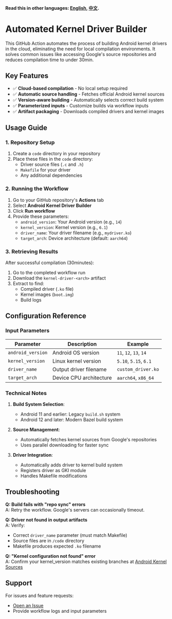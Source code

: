**Read this in other languages: [English](README.md), [中文](README_zh.md).**
# Automated Kernel Driver Builder

This GitHub Action automates the process of building Android kernel drivers in the cloud, eliminating the need for local compilation environments. It solves common issues like accessing Google's source repositories and reduces compilation time to under 30min.

## Key Features

- ✅ **Cloud-based compilation** - No local setup required
- ✅ **Automatic source handling** - Fetches official Android kernel sources
- ✅ **Version-aware building** - Automatically selects correct build system
- ✅ **Parameterized inputs** - Customize builds via workflow inputs
- ✅ **Artifact packaging** - Downloads compiled drivers and kernel images

## Usage Guide

### 1. Repository Setup
1. Create a `code` directory in your repository
2. Place these files in the `code` directory:
   - Driver source files (`.c` and `.h`)
   - `Makefile` for your driver
   - Any additional dependencies

### 2. Running the Workflow
1. Go to your GitHub repository's **Actions** tab
2. Select **Android Kernel Driver Builder**
3. Click **Run workflow**
4. Provide these parameters:
   - `android_version`: Your Android version (e.g., `14`)
   - `kernel_version`: Kernel version (e.g., `6.1`)
   - `driver_name`: Your driver filename (e.g., `mydriver.ko`)
   - `target_arch`: Device architecture (default: `aarch64`)

### 3. Retrieving Results
After successful compilation (30minutes):
1. Go to the completed workflow run
2. Download the `kernel-driver-<arch>` artifact
3. Extract to find:
   - Compiled driver (`.ko` file)
   - Kernel images (`boot.img`)
   - Build logs

## Configuration Reference

### Input Parameters

| Parameter | Description | Example |
|-----------|-------------|---------|
| `android_version` | Android OS version | `11`, `12`, `13`, `14` |
| `kernel_version` | Linux kernel version | `5.10`, `5.15`, `6.1` |
| `driver_name` | Output driver filename | `custom_driver.ko` |
| `target_arch` | Device CPU architecture | `aarch64`, `x86_64` |

### Technical Notes

1. **Build System Selection**:
   - Android 11 and earlier: Legacy `build.sh` system
   - Android 12 and later: Modern Bazel build system

2. **Source Management**:
   - Automatically fetches kernel sources from Google's repositories
   - Uses parallel downloading for faster sync

3. **Driver Integration**:
   - Automatically adds driver to kernel build system
   - Registers driver as GKI module
   - Handles Makefile modifications

## Troubleshooting

**Q: Build fails with "repo sync" errors**  
A: Retry the workflow. Google's servers can occasionally timeout.

**Q: Driver not found in output artifacts**  
A: Verify:
- Correct `driver_name` parameter (must match Makefile)
- Source files are in `/code` directory
- Makefile produces expected `.ko` filename

**Q: "Kernel configuration not found" error**  
A: Confirm your kernel_version matches existing branches at [Android Kernel Sources](https://android.googlesource.com/kernel/manifest/)

## Support

For issues and feature requests:
- [Open an Issue](https://github.com/your-repo/issues)
- Provide workflow logs and input parameters
